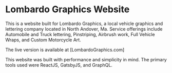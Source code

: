 # Lombardo Graphics Website
This is a website built for Lombardo Graphics, a local vehicle graphics and lettering company located in North Andover, Ma. Service offerings include Automobile and Truck lettering, Pinstriping, Airbrush work, Full Vehicle Wraps, and Custom Motorcycle Art.

The live version is available at [LombardoGraphics.com]

This website was built with performance and simplicity in mind. The primary tools used were ReactJS, GatsbyJS, and GraphQL.